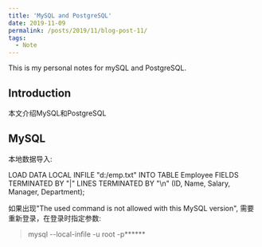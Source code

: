 ```yaml
---
title: 'MySQL and PostgreSQL'
date: 2019-11-09
permalink: /posts/2019/11/blog-post-11/
tags:
  - Note
---
```


This is my personal notes for mySQL and PostgreSQL.


Introduction
------
本文介绍MySQL和PostgreSQL


MySQL
------
本地数据导入:

 LOAD DATA LOCAL INFILE "d:/emp.txt" INTO TABLE Employee FIELDS TERMINATED BY "|" LINES TERMINATED BY "\n" (ID, Name, Salary, Manager, Department);

 如果出现"The used command is not allowed with this MySQL version", 需要重新登录，在登录时指定参数:
 > mysql --local-infile -u root -p******
 